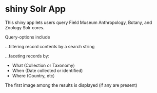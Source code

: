 # shiny Solr App #

This shiny app lets users query Field Museum Anthropology, Botany, and Zoology Solr cores.

Query-options include

...filtering record contents by a search string

...faceting records by:
- What (Collection or Taxonomy)
- When (Date collected or identified)
- Where (Country, etc)

The first image among the results is displayed (if any are present)
